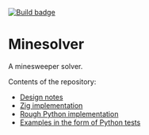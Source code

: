 [![Build badge](https://img.shields.io/github/workflow/status/LewisGaul/minesolver/basic-tests/main)](https://github.com/LewisGaul/minesolver/actions/workflows/basic-tests.yml?query=branch%3Amain)

# Minesolver

A minesweeper solver.

Contents of the repository:
- [Design notes](notes/solver-design.md)
- [Zig implementation](zig/)
- [Rough Python implementation](python/)
- [Examples in the form of Python tests](tests/python_test.py)
